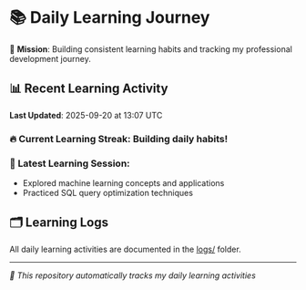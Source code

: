 # 📚 Daily Learning Journey

🎯 **Mission**: Building consistent learning habits and tracking my professional development journey.

## 📊 Recent Learning Activity

**Last Updated**: 2025-09-20 at 13:07 UTC

### 🔥 Current Learning Streak: Building daily habits!

### 📝 Latest Learning Session:
- Explored machine learning concepts and applications
- Practiced SQL query optimization techniques

## 🗂️ Learning Logs

All daily learning activities are documented in the [logs/](./logs/) folder.

---
*🤖 This repository automatically tracks my daily learning activities*
